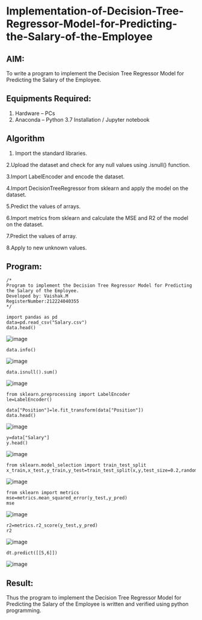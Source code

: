 # Implementation-of-Decision-Tree-Regressor-Model-for-Predicting-the-Salary-of-the-Employee

## AIM:
To write a program to implement the Decision Tree Regressor Model for Predicting the Salary of the Employee.

## Equipments Required:
1. Hardware – PCs
2. Anaconda – Python 3.7 Installation / Jupyter notebook

## Algorithm
1. Import the standard libraries.

2.Upload the dataset and check for any null values using .isnull() function.

3.Import LabelEncoder and encode the dataset.

4.Import DecisionTreeRegressor from sklearn and apply the model on the dataset.


5.Predict the values of arrays.

6.Import metrics from sklearn and calculate the MSE and R2 of the model on the dataset.

7.Predict the values of array.

8.Apply to new unknown values.
  
## Program:
```
/*
Program to implement the Decision Tree Regressor Model for Predicting the Salary of the Employee.
Developed by: Vaishak.M
RegisterNumber:212224040355
*/
```
```
import pandas as pd
data=pd.read_csv("Salary.csv")
data.head()
```
![image](https://github.com/user-attachments/assets/d5696b1e-79a4-4471-bbd7-538954736a2a)
```
data.info()
```
![image](https://github.com/user-attachments/assets/93fe6f10-587b-446b-8dbe-42a11640a86d)
```
data.isnull().sum()
```
![image](https://github.com/user-attachments/assets/22115ea3-83fb-455d-ae2a-f02f1030eb58)
```
from sklearn.preprocessing import LabelEncoder
le=LabelEncoder()
```
```
data["Position"]=le.fit_transform(data["Position"])
data.head()
```
![image](https://github.com/user-attachments/assets/ee98306e-4e7e-43b0-8ee8-1dc0c9f8a636)
```
y=data["Salary"]
y.head()
```
![image](https://github.com/user-attachments/assets/9a69c2b0-c09e-4f10-b8ce-11de0709a5cd)
```
from sklearn.model_selection import train_test_split
x_train,x_test,y_train,y_test=train_test_split(x,y,test_size=0.2,random_state=2)
```
![image](https://github.com/user-attachments/assets/bc5c1c14-e2d4-4b50-95a1-1aa8ef14c484)

```
from sklearn import metrics
mse=metrics.mean_squared_error(y_test,y_pred)
mse
```
![image](https://github.com/user-attachments/assets/d380b34a-cf12-4cdd-8c3c-a09f7e844a8b)
```
r2=metrics.r2_score(y_test,y_pred)
r2
```
![image](https://github.com/user-attachments/assets/df4d7d0c-dc65-48e0-a304-eeab242e9b4d)
```
dt.predict([[5,6]])
```
![image](https://github.com/user-attachments/assets/b5c5a457-9ece-491b-ac75-513b55897819)


## Result:
Thus the program to implement the Decision Tree Regressor Model for Predicting the Salary of the Employee is written and verified using python programming.
